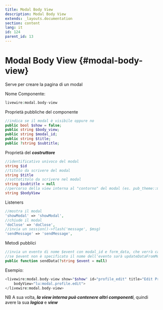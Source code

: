 ```yaml
---
title: Modal Body View
description: Modal Body View
extends: _layouts.documentation
section: content
lang: it
id: 124
parent_id: 13
---
```


# Modal Body View {#modal-body-view}

Serve per creare la pagina di un modal

Nome Componente:

```php
livewire:modal.body-view
```

Proprietà pubbliche del componente

```php
//indica se il modal è visibile oppure no
public bool $show = false;
public string $body_view;
public string $modal_id;
public string $title;
public ?string $subtitle;
```

Proprietà del ***costruttore***

```php
//identificativo univoco del modal
string $id
//titolo da scrivere del modal
string $title
//sottotitolo da scrivere nel modal
string $subtitle = null
//percorso della view interna al "contorno" del modal (es. pub_theme::modal.profile_edit)
string $bodyView
```

Listeners

```php
//mostra il modal
'showModal' => 'showModal',
//chiude il modal
'doClose' => 'doClose',
//invia un session()->flash('message', $msg)
'sendMessage' => 'sendMessage',
```

Metodi pubblici

```php
//invia un evento di nome $event con modal_id e form_data, che verrà catturato da altri componenti
//se $event non è specificato il nome dell'evento sarà updateDataFromModal
public function sendData(?string $event = null)
```

Esempio:

```php
<livewire:modal.body-view show="$show" id="profile_edit" title="Edit Profile" subtitle=""
    bodyView="lu:modal.profile.edit">
</livewire:modal.body-view>
```

NB A sua volta, ***la view interna può contenere altri componenti***, quindi avere la sua ***logica*** e ***view***